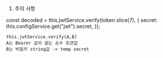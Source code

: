 1. 주의 사항

const decoded = this.jwtService.verify(token.slice(7), {
      secret: this.configService.get("jwt").secret,
    });

    this.jwtService.verify(A,B)
    A는 Bearer 값이 없는 순수 토큰값
    B는 비밀키 string값 -> temp secret